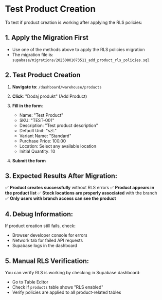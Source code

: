 # Test Product Creation

To test if product creation is working after applying the RLS policies:

## 1. Apply the Migration First

- Use one of the methods above to apply the RLS policies migration
- The migration file is: `supabase/migrations/20250801073511_add_product_rls_policies.sql`

## 2. Test Product Creation

1. **Navigate to**: `/dashboard/warehouse/products`
2. **Click**: "Dodaj produkt" (Add Product)
3. **Fill in the form**:
   - Name: "Test Product"
   - SKU: "TEST-001"
   - Description: "Test product description"
   - Default Unit: "szt."
   - Variant Name: "Standard"
   - Purchase Price: 100.00
   - Location: Select any available location
   - Initial Quantity: 10

4. **Submit the form**

## 3. Expected Results After Migration:

✅ **Product creates successfully** without RLS errors
✅ **Product appears in the product list**
✅ **Stock locations are properly associated** with the branch
✅ **Only users with branch access can see the product**

## 4. Debug Information:

If product creation still fails, check:

- Browser developer console for errors
- Network tab for failed API requests
- Supabase logs in the dashboard

## 5. Manual RLS Verification:

You can verify RLS is working by checking in Supabase dashboard:

- Go to Table Editor
- Check if `products` table shows "RLS enabled"
- Verify policies are applied to all product-related tables
